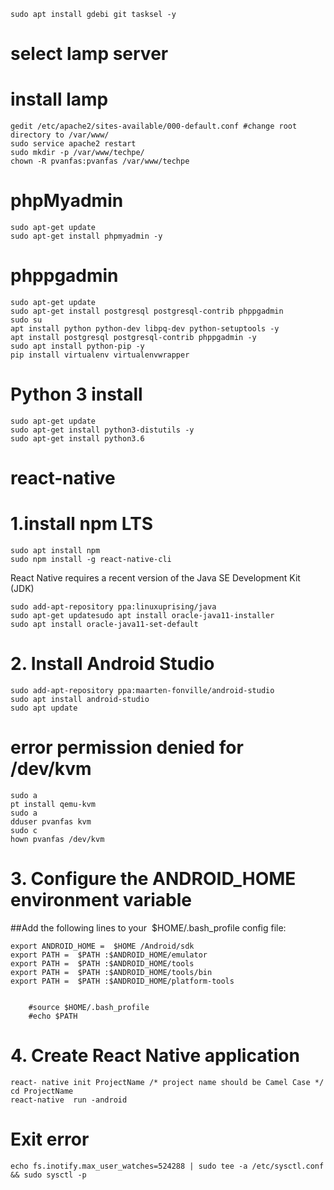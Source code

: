 ```
sudo apt install gdebi git tasksel -y
```
# select lamp server
# install lamp
```
gedit /etc/apache2/sites-available/000-default.conf #change root
directory to /var/www/
sudo service apache2 restart
sudo mkdir -p /var/www/techpe/
chown -R pvanfas:pvanfas /var/www/techpe
```
# phpMyadmin
```
sudo apt-get update
sudo apt-get install phpmyadmin -y
```
# phppgadmin
```
sudo apt-get update
sudo apt-get install postgresql postgresql-contrib phppgadmin
sudo su
apt install python python-dev libpq-dev python-setuptools -y
apt install postgresql postgresql-contrib phppgadmin -y
sudo apt install python-pip -y
pip install virtualenv virtualenvwrapper
```
# Python 3 install
```
sudo apt-get update
sudo apt-get install python3-distutils -y
sudo apt-get install python3.6
```

# react-native
# 1.install npm LTS
```
sudo apt install npm
sudo npm install -g react-native-cli
```
React Native requires a recent version of the Java SE Development Kit (JDK)
```
sudo add-apt-repository ppa:linuxuprising/java
sudo apt-get updatesudo apt install oracle-java11-installer
sudo apt install oracle-java11-set-default
```
# 2. Install Android Studio
```
sudo add-apt-repository ppa:maarten-fonville/android-studio
sudo apt install android-studio
sudo apt update
```
# error permission denied for /dev/kvm
```
sudo a
pt install qemu-kvm
sudo a
dduser pvanfas kvm
sudo c
hown pvanfas /dev/kvm
```
# 3. Configure the ANDROID_HOME environment variable

##Add the following lines to your ​ $HOME/.bash_profile​ config file:
```
export ANDROID_HOME​ = ​ $HOME​ /Android/sdk
export PATH​ = ​ $PATH​ :$ANDROID_HOME/emulator
export PATH​ = ​ $PATH​ :$ANDROID_HOME/tools
export PATH​ = ​ $PATH​ :$ANDROID_HOME/tools/bin
export PATH​ = ​ $PATH​ :$ANDROID_HOME/platform-tools
```
```

    #source $HOME/.bash_profile
    #echo $PATH
```
# 4. Create React Native application
```
react-​ native​ init ProjectName /* project name should be Camel Case */
cd ProjectName
react-native ​ run​ -android
```
# Exit error
```
echo fs.inotify.max_user_watches=524288 | sudo tee -a /etc/sysctl.conf && sudo sysctl -p
```
